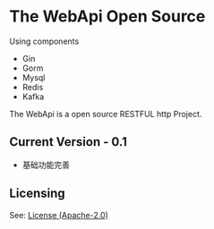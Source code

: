 # The WebApi Open Source 

Using components
- Gin
- Gorm
- Mysql
- Redis
- Kafka


The WebApi is a open source RESTFUL http Project.



## Current Version - 0.1

* 基础功能完善



## Licensing

See: [License (Apache-2.0)]([https://github.com/DevOps2100/webapi/blob/master/LICENSE])
